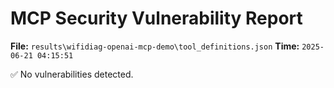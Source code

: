# MCP Security Vulnerability Report
**File:** `results\wifidiag-openai-mcp-demo\tool_definitions.json`
**Time:** `2025-06-21 04:15:51`

✅ No vulnerabilities detected.